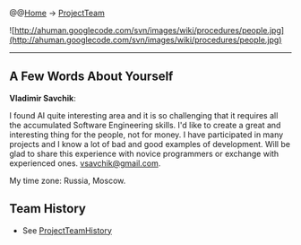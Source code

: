 @@[Home](Home.md) -> [ProjectTeam](ProjectTeam.md)

![http://ahuman.googlecode.com/svn/images/wiki/procedures/people.jpg](http://ahuman.googlecode.com/svn/images/wiki/procedures/people.jpg)

---


## A Few Words About Yourself ##

**Vladimir Savchik**:

I found AI quite interesting area and it is so challenging that it requires all the accumulated Software Engineering skills. I'd like to create a great and interesting thing for the people, not for money. I have participated in many projects and I know a lot of bad and good examples of development. Will be glad to share this experience with novice programmers or exchange with experienced ones. vsavchik@gmail.com.

My time zone:
Russia, Moscow.

## Team History ##

  * See [ProjectTeamHistory](ProjectTeamHistory.md)